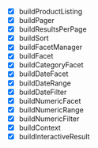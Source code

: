 - [x] buildProductListing
- [x] buildPager
- [x] buildResultsPerPage
- [x] buildSort
- [x] buildFacetManager
- [x] buildFacet
- [x] buildCategoryFacet
- [x] buildDateFacet
- [x] buildDateRange
- [x] buildDateFilter
- [x] buildNumericFacet
- [x] buildNumericRange
- [x] buildNumericFilter
- [x] buildContext
- [x] buildInteractiveResult
